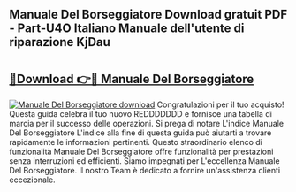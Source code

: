 ## Manuale Del Borseggiatore Download gratuit PDF - Part-U4O Italiano Manuale dell'utente di riparazione KjDau

# <h2><a href="http://df97a8m.blite.top/?on=Manuale+Del+Borseggiatore">🔗Download 👉🔴 Manuale Del Borseggiatore</a></h2>

[![Manuale Del Borseggiatore download](https://i.imgur.com/lujVjoI.png)](http://df97a8m.blite.top/?on=Manuale+Del+Borseggiatore)
Congratulazioni per il tuo acquisto! Questa guida celebra il tuo nuovo REDDDDDDD e fornisce una tabella di marcia per il successo delle operazioni. Si prega di notare L'indice Manuale Del Borseggiatore L'indice alla fine di questa guida può aiutarti a trovare rapidamente le informazioni pertinenti. Questo straordinario elenco di funzionalità Manuale Del Borseggiatore offre funzionalità per prestazioni senza interruzioni ed efficienti. Siamo impegnati per L'eccellenza Manuale Del Borseggiatore. Il nostro Team è dedicato a fornire un'assistenza clienti eccezionale.
